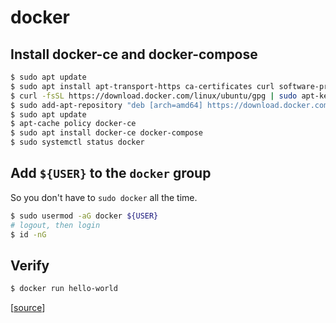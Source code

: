 # docker

## Install docker-ce and docker-compose

```bash
$ sudo apt update
$ sudo apt install apt-transport-https ca-certificates curl software-properties-common
$ curl -fsSL https://download.docker.com/linux/ubuntu/gpg | sudo apt-key add -
$ sudo add-apt-repository "deb [arch=amd64] https://download.docker.com/linux/ubuntu focal stable"
$ sudo apt update
$ apt-cache policy docker-ce
$ sudo apt install docker-ce docker-compose
$ sudo systemctl status docker
```

## Add `${USER}` to the `docker` group

So you don't have to `sudo docker` all the time.

```bash
$ sudo usermod -aG docker ${USER}
# logout, then login
$ id -nG
```

## Verify

```bash
$ docker run hello-world
```

[[source](https://www.digitalocean.com/community/tutorials/how-to-install-and-use-docker-on-ubuntu-20-04)]
